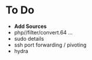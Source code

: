 # To Do

* **Add Sources**
* php//filter/convert.64 ...
* sudo details
* ssh port forwarding / pivoting
* hydra

